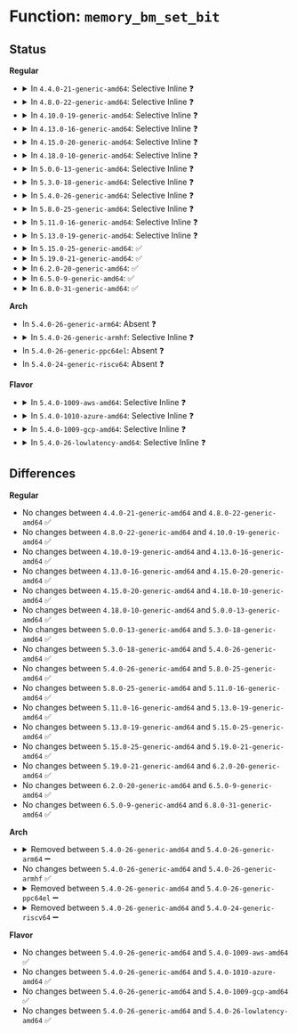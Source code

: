# Function: <code>memory_bm_set_bit</code>

## Status
<b>Regular</b>
<ul>
<li>
<details>
<summary>In <code>4.4.0-21-generic-amd64</code>: Selective Inline ❓</summary>

```c
void memory_bm_set_bit(struct memory_bitmap * bm, long unsigned int pfn)
```

```json
{
  "name": "memory_bm_set_bit",
  "collision_type": "Unique Static",
  "inline_type": "Selective",
  "funcs": [
    {
      "addr": 18446744071579697920,
      "name": "memory_bm_set_bit",
      "external": false,
      "loc": "kernel/power/snapshot.c:694",
      "file": "kernel/power/snapshot.c",
      "inline": "not declared, inlined",
      "caller_inline": [],
      "caller_func": [
        "kernel/power/snapshot.c:alloc_image_page",
        "kernel/power/snapshot.c:alloc_image_page",
        "kernel/power/snapshot.c:get_image_page",
        "kernel/power/snapshot.c:get_image_page",
        "kernel/power/snapshot.c:get_image_page",
        "kernel/power/snapshot.c:get_image_page",
        "kernel/power/snapshot.c:swsusp_save",
        "kernel/power/snapshot.c:swsusp_save",
        "kernel/power/snapshot.c:snapshot_write_next",
        "kernel/power/snapshot.c:snapshot_write_next",
        "kernel/power/snapshot.c:snapshot_write_next",
        "kernel/power/snapshot.c:snapshot_write_next",
        "kernel/power/snapshot.c:snapshot_write_next",
        "kernel/power/snapshot.c:snapshot_write_next"
      ]
    }
  ],
  "symbols": [
    {
      "addr": 18446744071579697920,
      "name": "memory_bm_set_bit",
      "section": ".text",
      "bind": "STB_LOCAL",
      "size": 81
    }
  ]
}
```
</details>
</li>
<li>
<details>
<summary>In <code>4.8.0-22-generic-amd64</code>: Selective Inline ❓</summary>

```c
void memory_bm_set_bit(struct memory_bitmap * bm, long unsigned int pfn)
```

```json
{
  "name": "memory_bm_set_bit",
  "collision_type": "Unique Static",
  "inline_type": "Selective",
  "funcs": [
    {
      "addr": 18446744071579717264,
      "name": "memory_bm_set_bit",
      "external": false,
      "loc": "kernel/power/snapshot.c:764",
      "file": "kernel/power/snapshot.c",
      "inline": "not declared, inlined",
      "caller_inline": [],
      "caller_func": [
        "kernel/power/snapshot.c:snapshot_write_next",
        "kernel/power/snapshot.c:snapshot_write_next",
        "kernel/power/snapshot.c:snapshot_write_next",
        "kernel/power/snapshot.c:snapshot_write_next",
        "kernel/power/snapshot.c:swsusp_save",
        "kernel/power/snapshot.c:swsusp_save",
        "kernel/power/snapshot.c:alloc_image_page",
        "kernel/power/snapshot.c:alloc_image_page",
        "kernel/power/snapshot.c:get_image_page",
        "kernel/power/snapshot.c:get_image_page",
        "kernel/power/snapshot.c:get_image_page",
        "kernel/power/snapshot.c:get_image_page"
      ]
    }
  ],
  "symbols": [
    {
      "addr": 18446744071579717264,
      "name": "memory_bm_set_bit",
      "section": ".text",
      "bind": "STB_LOCAL",
      "size": 81
    }
  ]
}
```
</details>
</li>
<li>
<details>
<summary>In <code>4.10.0-19-generic-amd64</code>: Selective Inline ❓</summary>

```c
void memory_bm_set_bit(struct memory_bitmap * bm, long unsigned int pfn)
```

```json
{
  "name": "memory_bm_set_bit",
  "collision_type": "Unique Static",
  "inline_type": "Selective",
  "funcs": [
    {
      "addr": 18446744071579744832,
      "name": "memory_bm_set_bit",
      "external": false,
      "loc": "kernel/power/snapshot.c:764",
      "file": "kernel/power/snapshot.c",
      "inline": "not declared, inlined",
      "caller_inline": [],
      "caller_func": [
        "kernel/power/snapshot.c:snapshot_write_next",
        "kernel/power/snapshot.c:snapshot_write_next",
        "kernel/power/snapshot.c:snapshot_write_next",
        "kernel/power/snapshot.c:snapshot_write_next",
        "kernel/power/snapshot.c:swsusp_save",
        "kernel/power/snapshot.c:swsusp_save",
        "kernel/power/snapshot.c:alloc_image_page",
        "kernel/power/snapshot.c:alloc_image_page",
        "kernel/power/snapshot.c:get_image_page",
        "kernel/power/snapshot.c:get_image_page",
        "kernel/power/snapshot.c:get_image_page",
        "kernel/power/snapshot.c:get_image_page"
      ]
    }
  ],
  "symbols": [
    {
      "addr": 18446744071579744832,
      "name": "memory_bm_set_bit",
      "section": ".text",
      "bind": "STB_LOCAL",
      "size": 81
    }
  ]
}
```
</details>
</li>
<li>
<details>
<summary>In <code>4.13.0-16-generic-amd64</code>: Selective Inline ❓</summary>

```c
void memory_bm_set_bit(struct memory_bitmap * bm, long unsigned int pfn)
```

```json
{
  "name": "memory_bm_set_bit",
  "collision_type": "Unique Static",
  "inline_type": "Selective",
  "funcs": [
    {
      "addr": 18446744071579741584,
      "name": "memory_bm_set_bit",
      "external": false,
      "loc": "kernel/power/snapshot.c:766",
      "file": "kernel/power/snapshot.c",
      "inline": "not declared, inlined",
      "caller_inline": [],
      "caller_func": [
        "kernel/power/snapshot.c:snapshot_write_next",
        "kernel/power/snapshot.c:snapshot_write_next",
        "kernel/power/snapshot.c:snapshot_write_next",
        "kernel/power/snapshot.c:snapshot_write_next",
        "kernel/power/snapshot.c:swsusp_save",
        "kernel/power/snapshot.c:swsusp_save",
        "kernel/power/snapshot.c:alloc_image_page",
        "kernel/power/snapshot.c:alloc_image_page",
        "kernel/power/snapshot.c:get_image_page",
        "kernel/power/snapshot.c:get_image_page",
        "kernel/power/snapshot.c:get_image_page",
        "kernel/power/snapshot.c:get_image_page"
      ]
    }
  ],
  "symbols": [
    {
      "addr": 18446744071579741584,
      "name": "memory_bm_set_bit",
      "section": ".text",
      "bind": "STB_LOCAL",
      "size": 81
    }
  ]
}
```
</details>
</li>
<li>
<details>
<summary>In <code>4.15.0-20-generic-amd64</code>: Selective Inline ❓</summary>

```c
void memory_bm_set_bit(struct memory_bitmap * bm, long unsigned int pfn)
```

```json
{
  "name": "memory_bm_set_bit",
  "collision_type": "Unique Static",
  "inline_type": "Selective",
  "funcs": [
    {
      "addr": 18446744071579774464,
      "name": "memory_bm_set_bit",
      "external": false,
      "loc": "kernel/power/snapshot.c:768",
      "file": "kernel/power/snapshot.c",
      "inline": "not declared, inlined",
      "caller_inline": [],
      "caller_func": [
        "kernel/power/snapshot.c:snapshot_write_next",
        "kernel/power/snapshot.c:snapshot_write_next",
        "kernel/power/snapshot.c:snapshot_write_next",
        "kernel/power/snapshot.c:snapshot_write_next",
        "kernel/power/snapshot.c:swsusp_save",
        "kernel/power/snapshot.c:swsusp_save",
        "kernel/power/snapshot.c:alloc_image_page",
        "kernel/power/snapshot.c:alloc_image_page",
        "kernel/power/snapshot.c:get_image_page",
        "kernel/power/snapshot.c:get_image_page",
        "kernel/power/snapshot.c:get_image_page",
        "kernel/power/snapshot.c:get_image_page"
      ]
    }
  ],
  "symbols": [
    {
      "addr": 18446744071579774464,
      "name": "memory_bm_set_bit",
      "section": ".text",
      "bind": "STB_LOCAL",
      "size": 81
    }
  ]
}
```
</details>
</li>
<li>
<details>
<summary>In <code>4.18.0-10-generic-amd64</code>: Selective Inline ❓</summary>

```c
void memory_bm_set_bit(struct memory_bitmap * bm, long unsigned int pfn)
```

```json
{
  "name": "memory_bm_set_bit",
  "collision_type": "Unique Static",
  "inline_type": "Selective",
  "funcs": [
    {
      "addr": 18446744071579808560,
      "name": "memory_bm_set_bit",
      "external": false,
      "loc": "kernel/power/snapshot.c:768",
      "file": "kernel/power/snapshot.c",
      "inline": "not declared, inlined",
      "caller_inline": [],
      "caller_func": [
        "kernel/power/snapshot.c:snapshot_write_next",
        "kernel/power/snapshot.c:snapshot_write_next",
        "kernel/power/snapshot.c:snapshot_write_next",
        "kernel/power/snapshot.c:snapshot_write_next",
        "kernel/power/snapshot.c:swsusp_save",
        "kernel/power/snapshot.c:swsusp_save",
        "kernel/power/snapshot.c:alloc_image_page",
        "kernel/power/snapshot.c:alloc_image_page",
        "kernel/power/snapshot.c:get_image_page",
        "kernel/power/snapshot.c:get_image_page",
        "kernel/power/snapshot.c:get_image_page",
        "kernel/power/snapshot.c:get_image_page"
      ]
    }
  ],
  "symbols": [
    {
      "addr": 18446744071579808560,
      "name": "memory_bm_set_bit",
      "section": ".text",
      "bind": "STB_LOCAL",
      "size": 81
    }
  ]
}
```
</details>
</li>
<li>
<details>
<summary>In <code>5.0.0-13-generic-amd64</code>: Selective Inline ❓</summary>

```c
void memory_bm_set_bit(struct memory_bitmap * bm, long unsigned int pfn)
```

```json
{
  "name": "memory_bm_set_bit",
  "collision_type": "Unique Static",
  "inline_type": "Selective",
  "funcs": [
    {
      "addr": 18446744071579855280,
      "name": "memory_bm_set_bit",
      "external": false,
      "loc": "kernel/power/snapshot.c:768",
      "file": "kernel/power/snapshot.c",
      "inline": "not declared, inlined",
      "caller_inline": [],
      "caller_func": [
        "kernel/power/snapshot.c:snapshot_write_next",
        "kernel/power/snapshot.c:snapshot_write_next",
        "kernel/power/snapshot.c:snapshot_write_next",
        "kernel/power/snapshot.c:snapshot_write_next",
        "kernel/power/snapshot.c:swsusp_save",
        "kernel/power/snapshot.c:swsusp_save",
        "kernel/power/snapshot.c:alloc_image_page",
        "kernel/power/snapshot.c:alloc_image_page",
        "kernel/power/snapshot.c:get_image_page",
        "kernel/power/snapshot.c:get_image_page",
        "kernel/power/snapshot.c:get_image_page",
        "kernel/power/snapshot.c:get_image_page"
      ]
    }
  ],
  "symbols": [
    {
      "addr": 18446744071579855280,
      "name": "memory_bm_set_bit",
      "section": ".text",
      "bind": "STB_LOCAL",
      "size": 81
    }
  ]
}
```
</details>
</li>
<li>
<details>
<summary>In <code>5.3.0-18-generic-amd64</code>: Selective Inline ❓</summary>

```c
void memory_bm_set_bit(struct memory_bitmap * bm, long unsigned int pfn)
```

```json
{
  "name": "memory_bm_set_bit",
  "collision_type": "Unique Static",
  "inline_type": "Selective",
  "funcs": [
    {
      "addr": 18446744071579889440,
      "name": "memory_bm_set_bit",
      "external": false,
      "loc": "kernel/power/snapshot.c:766",
      "file": "kernel/power/snapshot.c",
      "inline": "not declared, inlined",
      "caller_inline": [],
      "caller_func": [
        "kernel/power/snapshot.c:snapshot_write_next",
        "kernel/power/snapshot.c:snapshot_write_next",
        "kernel/power/snapshot.c:snapshot_write_next",
        "kernel/power/snapshot.c:snapshot_write_next",
        "kernel/power/snapshot.c:swsusp_save",
        "kernel/power/snapshot.c:swsusp_save",
        "kernel/power/snapshot.c:alloc_image_page",
        "kernel/power/snapshot.c:alloc_image_page",
        "kernel/power/snapshot.c:get_image_page",
        "kernel/power/snapshot.c:get_image_page",
        "kernel/power/snapshot.c:get_image_page",
        "kernel/power/snapshot.c:get_image_page"
      ]
    }
  ],
  "symbols": [
    {
      "addr": 18446744071579889440,
      "name": "memory_bm_set_bit",
      "section": ".text",
      "bind": "STB_LOCAL",
      "size": 81
    }
  ]
}
```
</details>
</li>
<li>
<details>
<summary>In <code>5.4.0-26-generic-amd64</code>: Selective Inline ❓</summary>

```c
void memory_bm_set_bit(struct memory_bitmap * bm, long unsigned int pfn)
```

```json
{
  "name": "memory_bm_set_bit",
  "collision_type": "Unique Static",
  "inline_type": "Selective",
  "funcs": [
    {
      "addr": 18446744071579939712,
      "name": "memory_bm_set_bit",
      "external": false,
      "loc": "kernel/power/snapshot.c:773",
      "file": "kernel/power/snapshot.c",
      "inline": "not declared, inlined",
      "caller_inline": [],
      "caller_func": [
        "kernel/power/snapshot.c:snapshot_write_next",
        "kernel/power/snapshot.c:snapshot_write_next",
        "kernel/power/snapshot.c:snapshot_write_next",
        "kernel/power/snapshot.c:snapshot_write_next",
        "kernel/power/snapshot.c:swsusp_save",
        "kernel/power/snapshot.c:swsusp_save",
        "kernel/power/snapshot.c:alloc_image_page",
        "kernel/power/snapshot.c:alloc_image_page",
        "kernel/power/snapshot.c:get_image_page",
        "kernel/power/snapshot.c:get_image_page",
        "kernel/power/snapshot.c:get_image_page",
        "kernel/power/snapshot.c:get_image_page"
      ]
    }
  ],
  "symbols": [
    {
      "addr": 18446744071579939712,
      "name": "memory_bm_set_bit",
      "section": ".text",
      "bind": "STB_LOCAL",
      "size": 81
    }
  ]
}
```
</details>
</li>
<li>
<details>
<summary>In <code>5.8.0-25-generic-amd64</code>: Selective Inline ❓</summary>

```c
void memory_bm_set_bit(struct memory_bitmap * bm, long unsigned int pfn)
```

```json
{
  "name": "memory_bm_set_bit",
  "collision_type": "Unique Static",
  "inline_type": "Selective",
  "funcs": [
    {
      "addr": 18446744071579983584,
      "name": "memory_bm_set_bit",
      "external": false,
      "loc": "kernel/power/snapshot.c:772",
      "file": "kernel/power/snapshot.c",
      "inline": "not declared, inlined",
      "caller_inline": [],
      "caller_func": [
        "kernel/power/snapshot.c:snapshot_write_next",
        "kernel/power/snapshot.c:swsusp_save",
        "kernel/power/snapshot.c:preallocate_image_memory",
        "kernel/power/snapshot.c:get_image_page",
        "kernel/power/snapshot.c:get_image_page",
        "kernel/power/snapshot.c:get_image_page",
        "kernel/power/snapshot.c:get_image_page"
      ]
    }
  ],
  "symbols": [
    {
      "addr": 18446744071579983584,
      "name": "memory_bm_set_bit",
      "section": ".text",
      "bind": "STB_LOCAL",
      "size": 81
    }
  ]
}
```
</details>
</li>
<li>
<details>
<summary>In <code>5.11.0-16-generic-amd64</code>: Selective Inline ❓</summary>

```c
void memory_bm_set_bit(struct memory_bitmap * bm, long unsigned int pfn)
```

```json
{
  "name": "memory_bm_set_bit",
  "collision_type": "Unique Static",
  "inline_type": "Selective",
  "funcs": [
    {
      "addr": 18446744071579968352,
      "name": "memory_bm_set_bit",
      "external": false,
      "loc": "kernel/power/snapshot.c:806",
      "file": "kernel/power/snapshot.c",
      "inline": "not declared, inlined",
      "caller_inline": [],
      "caller_func": [
        "kernel/power/snapshot.c:snapshot_write_next",
        "kernel/power/snapshot.c:swsusp_save",
        "kernel/power/snapshot.c:preallocate_image_memory",
        "kernel/power/snapshot.c:get_image_page",
        "kernel/power/snapshot.c:get_image_page",
        "kernel/power/snapshot.c:get_image_page",
        "kernel/power/snapshot.c:get_image_page"
      ]
    }
  ],
  "symbols": [
    {
      "addr": 18446744071579968352,
      "name": "memory_bm_set_bit",
      "section": ".text",
      "bind": "STB_LOCAL",
      "size": 81
    }
  ]
}
```
</details>
</li>
<li>
<details>
<summary>In <code>5.13.0-19-generic-amd64</code>: Selective Inline ❓</summary>

```c
void memory_bm_set_bit(struct memory_bitmap * bm, long unsigned int pfn)
```

```json
{
  "name": "memory_bm_set_bit",
  "collision_type": "Unique Static",
  "inline_type": "Selective",
  "funcs": [
    {
      "addr": 18446744071579970704,
      "name": "memory_bm_set_bit",
      "external": false,
      "loc": "kernel/power/snapshot.c:806",
      "file": "kernel/power/snapshot.c",
      "inline": "not declared, inlined",
      "caller_inline": [],
      "caller_func": [
        "kernel/power/snapshot.c:snapshot_write_next",
        "kernel/power/snapshot.c:swsusp_save",
        "kernel/power/snapshot.c:preallocate_image_memory",
        "kernel/power/snapshot.c:get_image_page",
        "kernel/power/snapshot.c:get_image_page",
        "kernel/power/snapshot.c:get_image_page",
        "kernel/power/snapshot.c:get_image_page"
      ]
    }
  ],
  "symbols": [
    {
      "addr": 18446744071579970704,
      "name": "memory_bm_set_bit",
      "section": ".text",
      "bind": "STB_LOCAL",
      "size": 81
    }
  ]
}
```
</details>
</li>
<li>
<details>
<summary>In <code>5.15.0-25-generic-amd64</code>: ✅</summary>

```c
void memory_bm_set_bit(struct memory_bitmap * bm, long unsigned int pfn)
```

```json
{
  "name": "memory_bm_set_bit",
  "collision_type": "Unique Static",
  "inline_type": "No",
  "funcs": [
    {
      "addr": 18446744071580101776,
      "name": "memory_bm_set_bit",
      "external": false,
      "loc": "kernel/power/snapshot.c:806",
      "file": "kernel/power/snapshot.c",
      "inline": "seen, unknown",
      "caller_inline": [],
      "caller_func": [
        "kernel/power/snapshot.c:snapshot_write_next",
        "kernel/power/snapshot.c:swsusp_save",
        "kernel/power/snapshot.c:preallocate_image_memory",
        "kernel/power/snapshot.c:get_image_page",
        "kernel/power/snapshot.c:get_image_page",
        "kernel/power/snapshot.c:get_image_page",
        "kernel/power/snapshot.c:get_image_page"
      ]
    }
  ],
  "symbols": [
    {
      "addr": 18446744071580101776,
      "name": "memory_bm_set_bit",
      "section": ".text",
      "bind": "STB_LOCAL",
      "size": 81
    }
  ]
}
```
</details>
</li>
<li>
<details>
<summary>In <code>5.19.0-21-generic-amd64</code>: ✅</summary>

```c
void memory_bm_set_bit(struct memory_bitmap * bm, long unsigned int pfn)
```

```json
{
  "name": "memory_bm_set_bit",
  "collision_type": "Unique Static",
  "inline_type": "No",
  "funcs": [
    {
      "addr": 18446744071580241120,
      "name": "memory_bm_set_bit",
      "external": false,
      "loc": "kernel/power/snapshot.c:810",
      "file": "kernel/power/snapshot.c",
      "inline": "seen, unknown",
      "caller_inline": [],
      "caller_func": [
        "kernel/power/snapshot.c:snapshot_write_next",
        "kernel/power/snapshot.c:swsusp_save",
        "kernel/power/snapshot.c:preallocate_image_memory",
        "kernel/power/snapshot.c:get_image_page",
        "kernel/power/snapshot.c:get_image_page",
        "kernel/power/snapshot.c:get_image_page",
        "kernel/power/snapshot.c:get_image_page"
      ]
    }
  ],
  "symbols": [
    {
      "addr": 18446744071580241120,
      "name": "memory_bm_set_bit",
      "section": ".text",
      "bind": "STB_LOCAL",
      "size": 110
    }
  ]
}
```
</details>
</li>
<li>
<details>
<summary>In <code>6.2.0-20-generic-amd64</code>: ✅</summary>

```c
void memory_bm_set_bit(struct memory_bitmap * bm, long unsigned int pfn)
```

```json
{
  "name": "memory_bm_set_bit",
  "collision_type": "Unique Static",
  "inline_type": "No",
  "funcs": [
    {
      "addr": 18446744071580437360,
      "name": "memory_bm_set_bit",
      "external": false,
      "loc": "kernel/power/snapshot.c:810",
      "file": "kernel/power/snapshot.c",
      "inline": "seen, unknown",
      "caller_inline": [],
      "caller_func": [
        "kernel/power/snapshot.c:snapshot_write_next",
        "kernel/power/snapshot.c:swsusp_save",
        "kernel/power/snapshot.c:swsusp_save",
        "kernel/power/snapshot.c:swsusp_save",
        "kernel/power/snapshot.c:preallocate_image_memory",
        "kernel/power/snapshot.c:preallocate_image_memory",
        "kernel/power/snapshot.c:preallocate_image_memory",
        "kernel/power/snapshot.c:get_image_page",
        "kernel/power/snapshot.c:get_image_page",
        "kernel/power/snapshot.c:get_image_page",
        "kernel/power/snapshot.c:get_image_page"
      ]
    }
  ],
  "symbols": [
    {
      "addr": 18446744071580437360,
      "name": "memory_bm_set_bit",
      "section": ".text",
      "bind": "STB_LOCAL",
      "size": 110
    }
  ]
}
```
</details>
</li>
<li>
<details>
<summary>In <code>6.5.0-9-generic-amd64</code>: ✅</summary>

```c
void memory_bm_set_bit(struct memory_bitmap * bm, long unsigned int pfn)
```

```json
{
  "name": "memory_bm_set_bit",
  "collision_type": "Unique Static",
  "inline_type": "No",
  "funcs": [
    {
      "addr": 18446744071580506320,
      "name": "memory_bm_set_bit",
      "external": false,
      "loc": "kernel/power/snapshot.c:810",
      "file": "kernel/power/snapshot.c",
      "inline": "seen, unknown",
      "caller_inline": [],
      "caller_func": [
        "kernel/power/snapshot.c:snapshot_write_next",
        "kernel/power/snapshot.c:swsusp_save",
        "kernel/power/snapshot.c:swsusp_save",
        "kernel/power/snapshot.c:swsusp_save",
        "kernel/power/snapshot.c:preallocate_image_memory",
        "kernel/power/snapshot.c:preallocate_image_memory",
        "kernel/power/snapshot.c:preallocate_image_memory",
        "kernel/power/snapshot.c:get_image_page",
        "kernel/power/snapshot.c:get_image_page",
        "kernel/power/snapshot.c:get_image_page",
        "kernel/power/snapshot.c:get_image_page"
      ]
    }
  ],
  "symbols": [
    {
      "addr": 18446744071580506320,
      "name": "memory_bm_set_bit",
      "section": ".text",
      "bind": "STB_LOCAL",
      "size": 110
    }
  ]
}
```
</details>
</li>
<li>
<details>
<summary>In <code>6.8.0-31-generic-amd64</code>: ✅</summary>

```c
void memory_bm_set_bit(struct memory_bitmap * bm, long unsigned int pfn)
```

```json
{
  "name": "memory_bm_set_bit",
  "collision_type": "Unique Static",
  "inline_type": "No",
  "funcs": [
    {
      "addr": 18446744071580566192,
      "name": "memory_bm_set_bit",
      "external": false,
      "loc": "kernel/power/snapshot.c:813",
      "file": "kernel/power/snapshot.c",
      "inline": "seen, unknown",
      "caller_inline": [],
      "caller_func": [
        "kernel/power/snapshot.c:snapshot_write_next",
        "kernel/power/snapshot.c:snapshot_write_next",
        "kernel/power/snapshot.c:swsusp_save",
        "kernel/power/snapshot.c:swsusp_save",
        "kernel/power/snapshot.c:swsusp_save",
        "kernel/power/snapshot.c:preallocate_image_memory",
        "kernel/power/snapshot.c:preallocate_image_memory",
        "kernel/power/snapshot.c:preallocate_image_memory",
        "kernel/power/snapshot.c:get_image_page",
        "kernel/power/snapshot.c:get_image_page",
        "kernel/power/snapshot.c:get_image_page",
        "kernel/power/snapshot.c:get_image_page"
      ]
    }
  ],
  "symbols": [
    {
      "addr": 18446744071580566192,
      "name": "memory_bm_set_bit",
      "section": ".text",
      "bind": "STB_LOCAL",
      "size": 110
    }
  ]
}
```
</details>
</li>
</ul>
<b>Arch</b>
<ul>
<li>
In <code>5.4.0-26-generic-arm64</code>: Absent ❓
</li>
<li>
<details>
<summary>In <code>5.4.0-26-generic-armhf</code>: Selective Inline ❓</summary>

```c
void memory_bm_set_bit(struct memory_bitmap * bm, long unsigned int pfn)
```

```json
{
  "name": "memory_bm_set_bit",
  "collision_type": "Unique Static",
  "inline_type": "Selective",
  "funcs": [
    {
      "addr": 3225148232,
      "name": "memory_bm_set_bit",
      "external": false,
      "loc": "kernel/power/snapshot.c:773",
      "file": "kernel/power/snapshot.c",
      "inline": "not declared, inlined",
      "caller_inline": [],
      "caller_func": [
        "kernel/power/snapshot.c:snapshot_write_next",
        "kernel/power/snapshot.c:swsusp_save",
        "kernel/power/snapshot.c:swsusp_save",
        "kernel/power/snapshot.c:swsusp_save",
        "kernel/power/snapshot.c:preallocate_image_pages",
        "kernel/power/snapshot.c:swsusp_set_page_forbidden",
        "kernel/power/snapshot.c:swsusp_set_page_free"
      ]
    }
  ],
  "symbols": [
    {
      "addr": 3225148232,
      "name": "memory_bm_set_bit",
      "section": ".text",
      "bind": "STB_LOCAL",
      "size": 116
    }
  ]
}
```
</details>
</li>
<li>
In <code>5.4.0-26-generic-ppc64el</code>: Absent ❓
</li>
<li>
In <code>5.4.0-24-generic-riscv64</code>: Absent ❓
</li>
</ul>
<b>Flavor</b>
<ul>
<li>
<details>
<summary>In <code>5.4.0-1009-aws-amd64</code>: Selective Inline ❓</summary>

```c
void memory_bm_set_bit(struct memory_bitmap * bm, long unsigned int pfn)
```

```json
{
  "name": "memory_bm_set_bit",
  "collision_type": "Unique Static",
  "inline_type": "Selective",
  "funcs": [
    {
      "addr": 18446744071579907488,
      "name": "memory_bm_set_bit",
      "external": false,
      "loc": "kernel/power/snapshot.c:772",
      "file": "kernel/power/snapshot.c",
      "inline": "not declared, inlined",
      "caller_inline": [],
      "caller_func": [
        "kernel/power/snapshot.c:snapshot_write_next",
        "kernel/power/snapshot.c:snapshot_write_next",
        "kernel/power/snapshot.c:snapshot_write_next",
        "kernel/power/snapshot.c:snapshot_write_next",
        "kernel/power/snapshot.c:swsusp_save",
        "kernel/power/snapshot.c:swsusp_save",
        "kernel/power/snapshot.c:alloc_image_page",
        "kernel/power/snapshot.c:alloc_image_page",
        "kernel/power/snapshot.c:get_image_page",
        "kernel/power/snapshot.c:get_image_page",
        "kernel/power/snapshot.c:get_image_page",
        "kernel/power/snapshot.c:get_image_page"
      ]
    }
  ],
  "symbols": [
    {
      "addr": 18446744071579907488,
      "name": "memory_bm_set_bit",
      "section": ".text",
      "bind": "STB_LOCAL",
      "size": 81
    }
  ]
}
```
</details>
</li>
<li>
<details>
<summary>In <code>5.4.0-1010-azure-amd64</code>: Selective Inline ❓</summary>

```c
void memory_bm_set_bit(struct memory_bitmap * bm, long unsigned int pfn)
```

```json
{
  "name": "memory_bm_set_bit",
  "collision_type": "Unique Static",
  "inline_type": "Selective",
  "funcs": [
    {
      "addr": 18446744071579846720,
      "name": "memory_bm_set_bit",
      "external": false,
      "loc": "kernel/power/snapshot.c:773",
      "file": "kernel/power/snapshot.c",
      "inline": "not declared, inlined",
      "caller_inline": [],
      "caller_func": [
        "kernel/power/snapshot.c:snapshot_write_next",
        "kernel/power/snapshot.c:snapshot_write_next",
        "kernel/power/snapshot.c:snapshot_write_next",
        "kernel/power/snapshot.c:snapshot_write_next",
        "kernel/power/snapshot.c:swsusp_save",
        "kernel/power/snapshot.c:swsusp_save",
        "kernel/power/snapshot.c:alloc_image_page",
        "kernel/power/snapshot.c:alloc_image_page",
        "kernel/power/snapshot.c:get_image_page",
        "kernel/power/snapshot.c:get_image_page",
        "kernel/power/snapshot.c:get_image_page",
        "kernel/power/snapshot.c:get_image_page"
      ]
    }
  ],
  "symbols": [
    {
      "addr": 18446744071579846720,
      "name": "memory_bm_set_bit",
      "section": ".text",
      "bind": "STB_LOCAL",
      "size": 81
    }
  ]
}
```
</details>
</li>
<li>
<details>
<summary>In <code>5.4.0-1009-gcp-amd64</code>: Selective Inline ❓</summary>

```c
void memory_bm_set_bit(struct memory_bitmap * bm, long unsigned int pfn)
```

```json
{
  "name": "memory_bm_set_bit",
  "collision_type": "Unique Static",
  "inline_type": "Selective",
  "funcs": [
    {
      "addr": 18446744071579899984,
      "name": "memory_bm_set_bit",
      "external": false,
      "loc": "kernel/power/snapshot.c:773",
      "file": "kernel/power/snapshot.c",
      "inline": "not declared, inlined",
      "caller_inline": [],
      "caller_func": [
        "kernel/power/snapshot.c:snapshot_write_next",
        "kernel/power/snapshot.c:snapshot_write_next",
        "kernel/power/snapshot.c:snapshot_write_next",
        "kernel/power/snapshot.c:snapshot_write_next",
        "kernel/power/snapshot.c:swsusp_save",
        "kernel/power/snapshot.c:swsusp_save",
        "kernel/power/snapshot.c:alloc_image_page",
        "kernel/power/snapshot.c:alloc_image_page",
        "kernel/power/snapshot.c:get_image_page",
        "kernel/power/snapshot.c:get_image_page",
        "kernel/power/snapshot.c:get_image_page",
        "kernel/power/snapshot.c:get_image_page"
      ]
    }
  ],
  "symbols": [
    {
      "addr": 18446744071579899984,
      "name": "memory_bm_set_bit",
      "section": ".text",
      "bind": "STB_LOCAL",
      "size": 81
    }
  ]
}
```
</details>
</li>
<li>
<details>
<summary>In <code>5.4.0-26-lowlatency-amd64</code>: Selective Inline ❓</summary>

```c
void memory_bm_set_bit(struct memory_bitmap * bm, long unsigned int pfn)
```

```json
{
  "name": "memory_bm_set_bit",
  "collision_type": "Unique Static",
  "inline_type": "Selective",
  "funcs": [
    {
      "addr": 18446744071579946016,
      "name": "memory_bm_set_bit",
      "external": false,
      "loc": "kernel/power/snapshot.c:773",
      "file": "kernel/power/snapshot.c",
      "inline": "not declared, inlined",
      "caller_inline": [],
      "caller_func": [
        "kernel/power/snapshot.c:snapshot_write_next",
        "kernel/power/snapshot.c:snapshot_write_next",
        "kernel/power/snapshot.c:snapshot_write_next",
        "kernel/power/snapshot.c:snapshot_write_next",
        "kernel/power/snapshot.c:swsusp_save",
        "kernel/power/snapshot.c:swsusp_save",
        "kernel/power/snapshot.c:alloc_image_page",
        "kernel/power/snapshot.c:alloc_image_page",
        "kernel/power/snapshot.c:get_image_page",
        "kernel/power/snapshot.c:get_image_page",
        "kernel/power/snapshot.c:get_image_page",
        "kernel/power/snapshot.c:get_image_page"
      ]
    }
  ],
  "symbols": [
    {
      "addr": 18446744071579946016,
      "name": "memory_bm_set_bit",
      "section": ".text",
      "bind": "STB_LOCAL",
      "size": 81
    }
  ]
}
```
</details>
</li>
</ul>

## Differences
<b>Regular</b>
<ul>
<li>
No changes between <code>4.4.0-21-generic-amd64</code> and <code>4.8.0-22-generic-amd64</code> ✅
</li>
<li>
No changes between <code>4.8.0-22-generic-amd64</code> and <code>4.10.0-19-generic-amd64</code> ✅
</li>
<li>
No changes between <code>4.10.0-19-generic-amd64</code> and <code>4.13.0-16-generic-amd64</code> ✅
</li>
<li>
No changes between <code>4.13.0-16-generic-amd64</code> and <code>4.15.0-20-generic-amd64</code> ✅
</li>
<li>
No changes between <code>4.15.0-20-generic-amd64</code> and <code>4.18.0-10-generic-amd64</code> ✅
</li>
<li>
No changes between <code>4.18.0-10-generic-amd64</code> and <code>5.0.0-13-generic-amd64</code> ✅
</li>
<li>
No changes between <code>5.0.0-13-generic-amd64</code> and <code>5.3.0-18-generic-amd64</code> ✅
</li>
<li>
No changes between <code>5.3.0-18-generic-amd64</code> and <code>5.4.0-26-generic-amd64</code> ✅
</li>
<li>
No changes between <code>5.4.0-26-generic-amd64</code> and <code>5.8.0-25-generic-amd64</code> ✅
</li>
<li>
No changes between <code>5.8.0-25-generic-amd64</code> and <code>5.11.0-16-generic-amd64</code> ✅
</li>
<li>
No changes between <code>5.11.0-16-generic-amd64</code> and <code>5.13.0-19-generic-amd64</code> ✅
</li>
<li>
No changes between <code>5.13.0-19-generic-amd64</code> and <code>5.15.0-25-generic-amd64</code> ✅
</li>
<li>
No changes between <code>5.15.0-25-generic-amd64</code> and <code>5.19.0-21-generic-amd64</code> ✅
</li>
<li>
No changes between <code>5.19.0-21-generic-amd64</code> and <code>6.2.0-20-generic-amd64</code> ✅
</li>
<li>
No changes between <code>6.2.0-20-generic-amd64</code> and <code>6.5.0-9-generic-amd64</code> ✅
</li>
<li>
No changes between <code>6.5.0-9-generic-amd64</code> and <code>6.8.0-31-generic-amd64</code> ✅
</li>
</ul>
<b>Arch</b>
<ul>
<li>
<details>
<summary>Removed between <code>5.4.0-26-generic-amd64</code> and <code>5.4.0-26-generic-arm64</code> ➖</summary>

```c
void memory_bm_set_bit(struct memory_bitmap * bm, long unsigned int pfn)
```
</details>
</li>
<li>
No changes between <code>5.4.0-26-generic-amd64</code> and <code>5.4.0-26-generic-armhf</code> ✅
</li>
<li>
<details>
<summary>Removed between <code>5.4.0-26-generic-amd64</code> and <code>5.4.0-26-generic-ppc64el</code> ➖</summary>

```c
void memory_bm_set_bit(struct memory_bitmap * bm, long unsigned int pfn)
```
</details>
</li>
<li>
<details>
<summary>Removed between <code>5.4.0-26-generic-amd64</code> and <code>5.4.0-24-generic-riscv64</code> ➖</summary>

```c
void memory_bm_set_bit(struct memory_bitmap * bm, long unsigned int pfn)
```
</details>
</li>
</ul>
<b>Flavor</b>
<ul>
<li>
No changes between <code>5.4.0-26-generic-amd64</code> and <code>5.4.0-1009-aws-amd64</code> ✅
</li>
<li>
No changes between <code>5.4.0-26-generic-amd64</code> and <code>5.4.0-1010-azure-amd64</code> ✅
</li>
<li>
No changes between <code>5.4.0-26-generic-amd64</code> and <code>5.4.0-1009-gcp-amd64</code> ✅
</li>
<li>
No changes between <code>5.4.0-26-generic-amd64</code> and <code>5.4.0-26-lowlatency-amd64</code> ✅
</li>
</ul>
